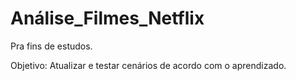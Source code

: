 # Análise_Filmes_Netflix

Pra fins de estudos. 

Objetivo: Atualizar e testar cenários de acordo com o aprendizado.
